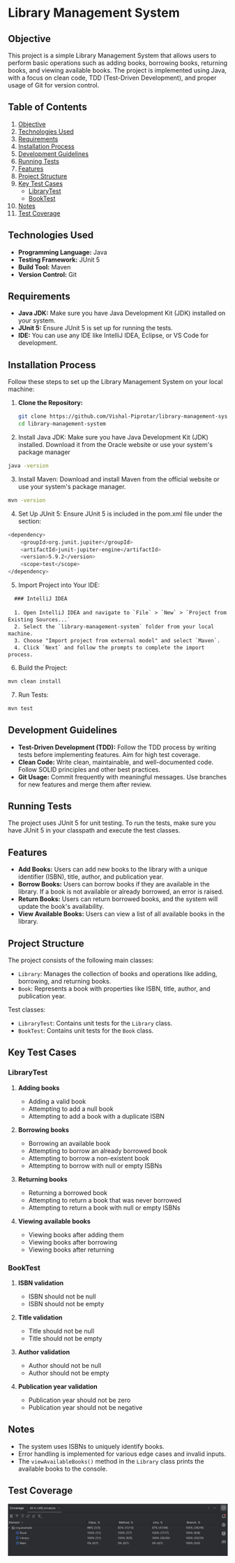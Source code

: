 # Library Management System

## Objective

This project is a simple Library Management System that allows users to perform basic operations such as adding books, borrowing books, returning books, and viewing available books. The project is implemented using Java, with a focus on clean code, TDD (Test-Driven Development), and proper usage of Git for version control.

## Table of Contents
1. [Objective](#objective)
2. [Technologies Used](#technologies-used)
3. [Requirements](#requirements)
4. [Installation Process](#installation-process)
5. [Development Guidelines](#development-guidelines)
6. [Running Tests](#running-tests)
7. [Features](#features)
8. [Project Structure](#project-structure)
9. [Key Test Cases](#key-test-cases)
   - [LibraryTest](#librarytest)
   - [BookTest](#booktest)
10. [Notes](#notes)
11. [Test Coverage](#test-coverage)

## Technologies Used

- **Programming Language:** Java
- **Testing Framework:** JUnit 5
- **Build Tool:** Maven
- **Version Control:** Git

## Requirements

- **Java JDK:** Make sure you have Java Development Kit (JDK) installed on your system.
- **JUnit 5:** Ensure JUnit 5 is set up for running the tests.
- **IDE:** You can use any IDE like IntelliJ IDEA, Eclipse, or VS Code for development.

## Installation Process

Follow these steps to set up the Library Management System on your local machine:

1. **Clone the Repository:**
   ```bash
   git clone https://github.com/Vishal-Piprotar/library-management-system.git
   cd library-management-system

   ```
2. Install Java JDK: Make sure you have Java Development Kit (JDK) installed. Download it from the Oracle website or use your system's package manager

```bash
java -version

```

3. Install Maven: Download and install Maven from the official website or use your system's package manager.
```bash
mvn -version

```
4. Set Up JUnit 5: Ensure JUnit 5 is included in the pom.xml file under the <dependencies> section:

```bash 
<dependency>
    <groupId>org.junit.jupiter</groupId>
    <artifactId>junit-jupiter-engine</artifactId>
    <version>5.9.2</version>
    <scope>test</scope>
</dependency>

```

5. Import Project into Your IDE:

```
  ### IntelliJ IDEA

  1. Open IntelliJ IDEA and navigate to `File` > `New` > `Project from Existing Sources...`
  2. Select the `library-management-system` folder from your local machine.
  3. Choose "Import project from external model" and select `Maven`.
  4. Click `Next` and follow the prompts to complete the import process.
```
6. Build the Project:
```bash
mvn clean install
```

7. Run Tests:
```bash
mvn test
```

## Development Guidelines

- **Test-Driven Development (TDD):** Follow the TDD process by writing tests before implementing features. Aim for high test coverage.
- **Clean Code:** Write clean, maintainable, and well-documented code. Follow SOLID principles and other best practices.
- **Git Usage:** Commit frequently with meaningful messages. Use branches for new features and merge them after review.

## Running Tests

The project uses JUnit 5 for unit testing. To run the tests, make sure you have JUnit 5 in your classpath and execute the test classes.

## Features

- **Add Books:** Users can add new books to the library with a unique identifier (ISBN), title, author, and publication year.
- **Borrow Books:** Users can borrow books if they are available in the library. If a book is not available or already borrowed, an error is raised.
- **Return Books:** Users can return borrowed books, and the system will update the book's availability.
- **View Available Books:** Users can view a list of all available books in the library.

## Project Structure

The project consists of the following main classes:

- `Library`: Manages the collection of books and operations like adding, borrowing, and returning books.
- `Book`: Represents a book with properties like ISBN, title, author, and publication year.

Test classes:

- `LibraryTest`: Contains unit tests for the `Library` class.
- `BookTest`: Contains unit tests for the `Book` class.

## Key Test Cases

### LibraryTest

1. **Adding books**
    - Adding a valid book
    - Attempting to add a null book
    - Attempting to add a book with a duplicate ISBN

2. **Borrowing books**
    - Borrowing an available book
    - Attempting to borrow an already borrowed book
    - Attempting to borrow a non-existent book
    - Attempting to borrow with null or empty ISBNs

3. **Returning books**
    - Returning a borrowed book
    - Attempting to return a book that was never borrowed
    - Attempting to return a book with null or empty ISBNs

4. **Viewing available books**
    - Viewing books after adding them
    - Viewing books after borrowing
    - Viewing books after returning

### BookTest

1. **ISBN validation**
    - ISBN should not be null
    - ISBN should not be empty

2. **Title validation**
    - Title should not be null
    - Title should not be empty

3. **Author validation**
    - Author should not be null
    - Author should not be empty

4. **Publication year validation**
    - Publication year should not be zero
    - Publication year should not be negative



## Notes

- The system uses ISBNs to uniquely identify books.
- Error handling is implemented for various edge cases and invalid inputs.
- The `viewAvailableBooks()` method in the `Library` class prints the available books to the console.


## Test Coverage
![img.png](img.png)
